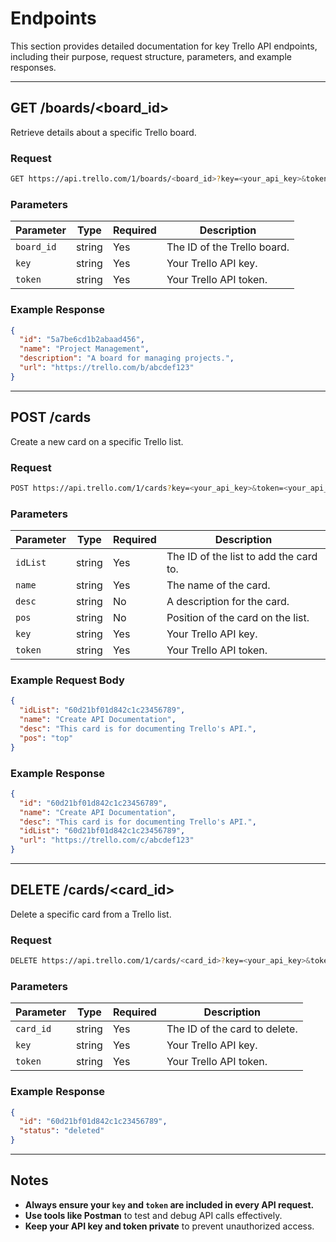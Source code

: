 # Endpoints

This section provides detailed documentation for key Trello API endpoints, including their purpose, request structure, parameters, and example responses.

---

## GET /boards/<board_id>
Retrieve details about a specific Trello board.

### Request
```bash
GET https://api.trello.com/1/boards/<board_id>?key=<your_api_key>&token=<your_api_token>
```
### Parameters
| Parameter   | Type   | Required | Description               |
|-------------|--------|----------|---------------------------|
| `board_id`  | string | Yes      | The ID of the Trello board. |
| `key`       | string | Yes      | Your Trello API key.       |
| `token`     | string | Yes      | Your Trello API token.     |

### Example Response
```json
{
  "id": "5a7be6cd1b2abaad456",
  "name": "Project Management",
  "description": "A board for managing projects.",
  "url": "https://trello.com/b/abcdef123"
}
```
---
## POST /cards
Create a new card on a specific Trello list.

### Request
```bash
POST https://api.trello.com/1/cards?key=<your_api_key>&token=<your_api_token>
```
### Parameters
| Parameter   | Type   | Required | Description                           |
|-------------|--------|----------|---------------------------------------|
| `idList`    | string | Yes      | The ID of the list to add the card to.|
| `name`      | string | Yes      | The name of the card.                 |
| `desc`      | string | No       | A description for the card.           |
| `pos`       | string | No       | Position of the card on the list.     |
| `key`       | string | Yes      | Your Trello API key.                  |
| `token`     | string | Yes      | Your Trello API token.                |

### Example Request Body
```json
{
  "idList": "60d21bf01d842c1c23456789",
  "name": "Create API Documentation",
  "desc": "This card is for documenting Trello's API.",
  "pos": "top"
}
```
### Example Response
```json
{
  "id": "60d21bf01d842c1c23456789",
  "name": "Create API Documentation",
  "desc": "This card is for documenting Trello's API.",
  "idList": "60d21bf01d842c1c23456789",
  "url": "https://trello.com/c/abcdef123"
}
```
---
## DELETE /cards/<card_id>
Delete a specific card from a Trello list.

### Request
```bash
DELETE https://api.trello.com/1/cards/<card_id>?key=<your_api_key>&token=<your_api_token>
```
### Parameters
| Parameter   | Type   | Required | Description                     |
|-------------|--------|----------|---------------------------------|
| `card_id`   | string | Yes      | The ID of the card to delete.   |
| `key`       | string | Yes      | Your Trello API key.            |
| `token`     | string | Yes      | Your Trello API token.          |

### Example Response
```json
{
  "id": "60d21bf01d842c1c23456789",
  "status": "deleted"
}
```
---
## Notes

- **Always ensure your `key` and `token` are included in every API request.**
- **Use tools like Postman** to test and debug API calls effectively.
- **Keep your API key and token private** to prevent unauthorized access.
